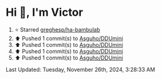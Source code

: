 <h1>Hi 👋, I'm Victor </h1>

<!--RECENT_ACTIVITY:start-->
1. ⭐ Starred [greghesp/ha-bambulab](https://github.com/greghesp/ha-bambulab)<br>
2. ⬆️ Pushed 1 commit(s) to [Asguho/DDUmini](https://github.com/Asguho/DDUmini)<br>
3. ⬆️ Pushed 1 commit(s) to [Asguho/DDUmini](https://github.com/Asguho/DDUmini)<br>
4. ⬆️ Pushed 1 commit(s) to [Asguho/DDUmini](https://github.com/Asguho/DDUmini)<br>
5. ⬆️ Pushed 1 commit(s) to [Asguho/DDUmini](https://github.com/Asguho/DDUmini)<br>
<!--RECENT_ACTIVITY:end-->

<!--RECENT_ACTIVITY:last_update-->
Last Updated: Tuesday, November 26th, 2024, 3:28:33 AM
<!--RECENT_ACTIVITY:last_update_end-->
